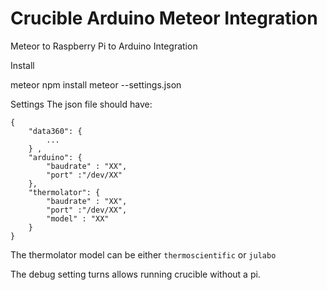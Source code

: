 # Crucible Arduino Meteor Integration 

Meteor to Raspberry Pi to Arduino Integration 

Install

meteor npm install
meteor --settings.json

Settings
The json file should have:

```
{
	"data360": {
		...
	} ,
	"arduino": {
		"baudrate" : "XX",
		"port" :"/dev/XX"
	},
	"thermolator": {
		"baudrate" : "XX",
		"port" :"/dev/XX",
		"model" : "XX" 
	}
}
```

The thermolator model can be either `thermoscientific` or `julabo`

The debug setting turns allows running crucible without a pi.

